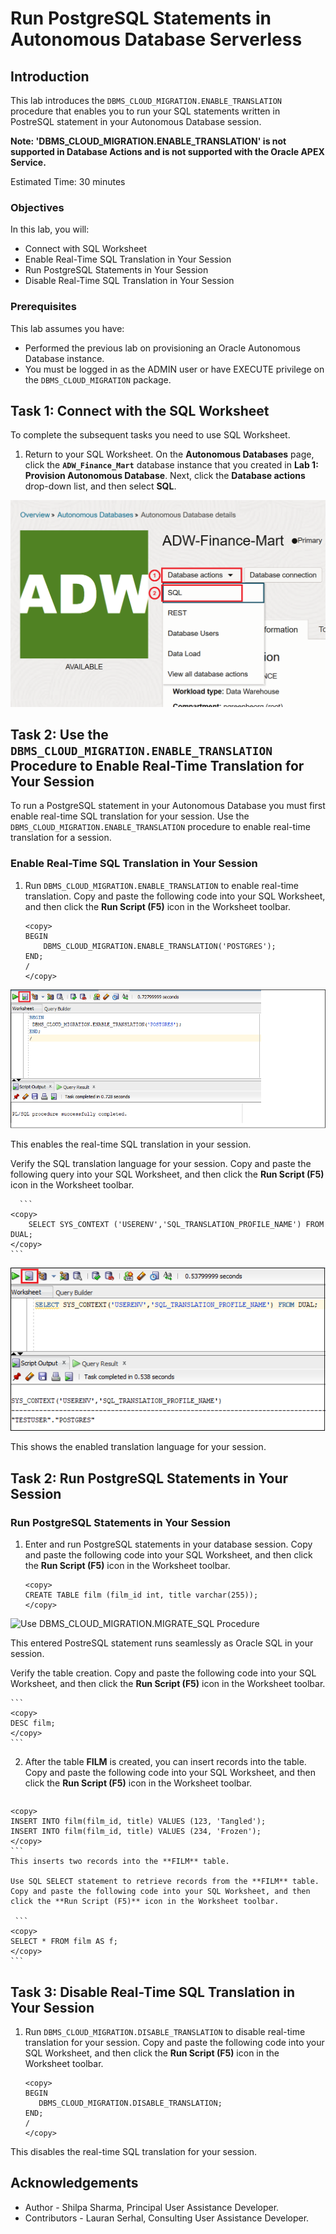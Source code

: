 ﻿
# Run PostgreSQL Statements in Autonomous Database Serverless

## Introduction
This lab introduces the `DBMS_CLOUD_MIGRATION.ENABLE_TRANSLATION` procedure that enables you to run your SQL statements written in PostreSQL statement in your Autonomous Database session.

**Note: 'DBMS_CLOUD_MIGRATION.ENABLE_TRANSLATION' is not supported in Database Actions and is not supported with the Oracle APEX Service.**

Estimated Time: 30 minutes


### Objectives

In this lab, you will:
- Connect with SQL Worksheet
- Enable Real-Time SQL Translation in Your Session
- Run PostgreSQL Statements in Your Session
- Disable Real-Time SQL Translation in Your Session

### Prerequisites

This lab assumes you have:

- Performed the previous lab on provisioning an Oracle Autonomous Database instance.
- You must be logged in as the ADMIN user or have EXECUTE privilege on the `DBMS_CLOUD_MIGRATION` package.

## Task 1: Connect with the SQL Worksheet

To complete the subsequent tasks you need to use SQL Worksheet.

1. Return to your SQL Worksheet. On the **Autonomous Databases** page, click the **`ADW_Finance_Mart`** database instance that you created in **Lab 1: Provision Autonomous Database**. Next, click the **Database actions** drop-down list, and then select **SQL**.

![Use DBMS_CLOUD_MIGRATION.MIGRATE_SQL Procedure](images/sqlworksheet.png)


## Task 2: Use the `DBMS_CLOUD_MIGRATION.ENABLE_TRANSLATION` Procedure to Enable Real-Time Translation for Your Session

To run a PostgreSQL statement in your Autonomous Database you must first enable real-time SQL translation for your session. Use the `DBMS_CLOUD_MIGRATION.ENABLE_TRANSLATION` procedure to enable real-time translation for a session.

### Enable Real-Time SQL Translation in Your Session

1. Run `DBMS_CLOUD_MIGRATION.ENABLE_TRANSLATION` to enable real-time translation. Copy and paste the following code into your SQL Worksheet, and then click the **Run Script (F5)** icon in the Worksheet toolbar.

    ```
    <copy>
    BEGIN
        DBMS_CLOUD_MIGRATION.ENABLE_TRANSLATION('POSTGRES');
    END;
    /
    </copy>
    ```
  ![Use DBMS_CLOUD_MIGRATION.ENABLE_TRANSLATION Procedure](images/enable-translation.png)

  This enables the real-time SQL translation in your session.

  Verify the SQL translation language for your session. Copy and paste the following query into your SQL Worksheet, and then click the **Run Script (F5)** icon in the Worksheet toolbar.

      ```
    <copy>
        SELECT SYS_CONTEXT ('USERENV','SQL_TRANSLATION_PROFILE_NAME') FROM DUAL;
    </copy>
    ```

  ![Use DBMS_CLOUD_MIGRATION.ENABLE_TRANSLATION Procedure](images/verify-translation.png)

This shows the enabled translation language for your session.

## Task 2: Run PostgreSQL Statements in Your Session

### Run PostgreSQL Statements in Your Session

1. Enter and run PostgreSQL statements in your database session. Copy and paste the following code into your SQL Worksheet, and then click the **Run Script (F5)** icon in the Worksheet toolbar.

    ```
    <copy>
    CREATE TABLE film (film_id int, title varchar(255));
    </copy>
    ```
  ![Use DBMS_CLOUD_MIGRATION.MIGRATE_SQL Procedure](images/migrate-sql-function.png)

  This entered PostreSQL statement runs seamlessly as Oracle SQL in your session.

   Verify the table creation. Copy and paste the following code into your SQL Worksheet, and then click the **Run Script (F5)** icon in the Worksheet toolbar.

    ```
    <copy>
    DESC film;
    </copy>
    ```
  2. After the table **FILM** is created, you can insert records into the table. Copy and paste the following code into your SQL Worksheet, and then click the **Run Script (F5)** icon in the Worksheet toolbar.

     ```
    <copy>
    INSERT INTO film(film_id, title) VALUES (123, 'Tangled');
    INSERT INTO film(film_id, title) VALUES (234, 'Frozen');
    </copy>
    ```
    This inserts two records into the **FILM** table.

    Use SQL SELECT statement to retrieve records from the **FILM** table.  Copy and paste the following code into your SQL Worksheet, and then click the **Run Script (F5)** icon in the Worksheet toolbar.

     ```
    <copy>
    SELECT * FROM film AS f;
    </copy>
    ```

## Task 3: Disable Real-Time SQL Translation in Your Session

1. Run `DBMS_CLOUD_MIGRATION.DISABLE_TRANSLATION` to disable real-time translation for your session. Copy and paste the following code into your SQL Worksheet, and then click the **Run Script (F5)** icon in the Worksheet toolbar.

     ```
    <copy>
    BEGIN
        DBMS_CLOUD_MIGRATION.DISABLE_TRANSLATION;
    END;
    /
    </copy>
    ```
This disables the real-time SQL translation for your session.





## Acknowledgements

- Author       - Shilpa Sharma, Principal User Assistance Developer.
- Contributors - Lauran Serhal, Consulting User Assistance Developer.